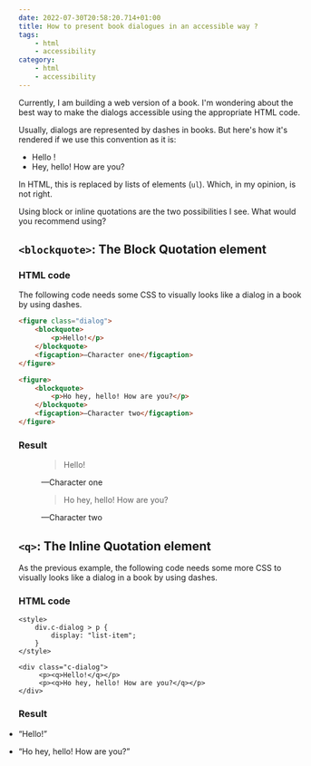 ```yaml
---
date: 2022-07-30T20:58:20.714+01:00
title: How to present book dialogues in an accessible way ?
tags:
    - html
    - accessibility
category:
    - html
    - accessibility
---
```


Currently, I am building a web version of a book. I'm wondering about the best way to make the dialogs accessible using the appropriate HTML code.

Usually, dialogs are represented by dashes in books. But here's how it's rendered if we use this convention as it is:

-   Hello !
-   Hey, hello! How are you?

In HTML, this is replaced by lists of elements (<code>ul</code>). Which, in my opinion, is not right.

Using block or inline quotations are the two possibilities I see.
What would you recommend using?

## `<blockquote>`: The Block Quotation element

### HTML code

The following code needs some CSS to visually looks like a dialog in a book by using dashes.

```html
<figure class="dialog">
    <blockquote>
        <p>Hello!</p>
    </blockquote>
    <figcaption>—Character one</figcaption>
</figure>

<figure>
    <blockquote>
        <p>Ho hey, hello! How are you?</p>
    </blockquote>
    <figcaption>—Character two</figcaption>
</figure>
```

### Result

<figure>
    <blockquote>
        <p>Hello!</p>
    </blockquote>
    <figcaption>—Character one</figcaption>
</figure>

<figure>
    <blockquote>
        <p>Ho hey, hello! How are you?</p>
    </blockquote>
    <figcaption>—Character two</figcaption>
</figure>

## `<q>`: The Inline Quotation element

As the previous example, the following code needs some more CSS to visually looks like a dialog in a book by using dashes.

### HTML code

```
<style>
    div.c-dialog > p {
        display: "list-item";
    }
</style>

<div class="c-dialog">
     <p><q>Hello!</q></p>
     <p><q>Ho hey, hello! How are you?</q></p>
</div>
```

### Result

<style>
    div.c-dialog > p {
        display: list-item;
    }
</style>

<div class="c-dialog">
    <p><q>Hello!</q></p>
    <p><q>Ho hey, hello! How are you?</q></p>
</div>
